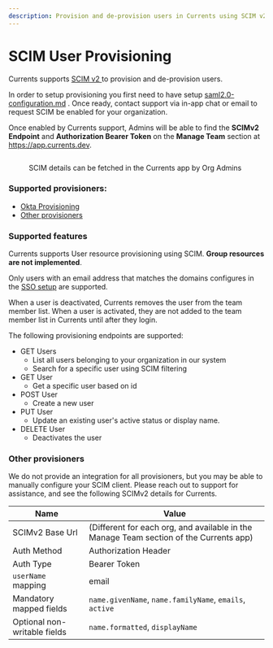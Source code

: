```yaml
---
description: Provision and de-provision users in Currents using SCIM v2
---
```


# SCIM User Provisioning

Currents supports [SCIM v2 ](https://datatracker.ietf.org/doc/html/rfc7644)to provision and de-provision users.

In order to setup provisioning you first need to have setup [saml2.0-configuration.md](saml2.0-configuration.md "mention") .  Once ready, contact support via in-app chat or email to request SCIM be enabled for your organization.

Once enabled by Currents support, Admins will be able to find the **SCIMv2 Endpoint** and **Authorization Bearer Token** on the **Manage Team** section at https://app.currents.dev.

<figure><img src="../../../.gitbook/assets/scim-provisioning.png" alt=""><figcaption><p>SCIM details can be fetched in the Currents app by Org Admins</p></figcaption></figure>

### Supported  provisioners:

* [Okta Provisioning](okta/okta-user-provisioning.md)
* [Other provisioners](scim-user-provisioning.md#other-provisioners)

### Supported features

Currents supports User resource provisioning using SCIM. **Group resources are not implemented**.

Only users with an email address that matches the domains configures in the [SSO setup](./) are supported.

When a user is deactivated, Currents removes the user from the team member list. When a user is activated, they are not added to the team member list in Currents until after they login.

The following provisioning endpoints are supported:

* GET Users&#x20;
  * List all users belonging to your organization in our system
  * Search for a specific user using SCIM filtering
* GET User
  * Get a specific user based on id
* POST User
  * Create a new user
* PUT User
  * Update an existing user's active status or display name.
* DELETE User
  * Deactivates the user

### Other provisioners

We do not provide an integration for all provisioners, but you may be able to manually configure your SCIM client.  Please reach out to support for assistance, and see the following SCIMv2 details for Currents.

| Name                         | Value                                                                                  |
| ---------------------------- | -------------------------------------------------------------------------------------- |
| SCIMv2 Base Url              | (Different for each org, and available in the Manage Team section of the Currents app) |
| Auth Method                  | Authorization Header                                                                   |
| Auth Type                    | Bearer Token                                                                           |
| `userName` mapping           | email                                                                                  |
| Mandatory mapped fields      | `name.givenName`, `name.familyName`, `emails`, `active`                                |
| Optional non-writable fields | `name.formatted`, `displayName`                                                        |

